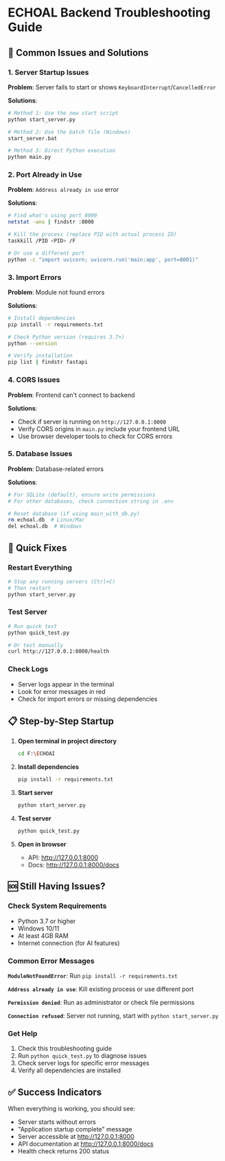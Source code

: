 # ECHOAL Backend Troubleshooting Guide

## 🚨 Common Issues and Solutions

### 1. Server Startup Issues

**Problem**: Server fails to start or shows `KeyboardInterrupt`/`CancelledError`

**Solutions**:
```bash
# Method 1: Use the new start script
python start_server.py

# Method 2: Use the batch file (Windows)
start_server.bat

# Method 3: Direct Python execution
python main.py
```

### 2. Port Already in Use

**Problem**: `Address already in use` error

**Solutions**:
```bash
# Find what's using port 8000
netstat -ano | findstr :8000

# Kill the process (replace PID with actual process ID)
taskkill /PID <PID> /F

# Or use a different port
python -c "import uvicorn; uvicorn.run('main:app', port=8001)"
```

### 3. Import Errors

**Problem**: Module not found errors

**Solutions**:
```bash
# Install dependencies
pip install -r requirements.txt

# Check Python version (requires 3.7+)
python --version

# Verify installation
pip list | findstr fastapi
```

### 4. CORS Issues

**Problem**: Frontend can't connect to backend

**Solutions**:
- Check if server is running on `http://127.0.0.1:8000`
- Verify CORS origins in `main.py` include your frontend URL
- Use browser developer tools to check for CORS errors

### 5. Database Issues

**Problem**: Database-related errors

**Solutions**:
```bash
# For SQLite (default), ensure write permissions
# For other databases, check connection string in .env

# Reset database (if using main_with_db.py)
rm echoal.db  # Linux/Mac
del echoal.db  # Windows
```

## 🔧 Quick Fixes

### Restart Everything
```bash
# Stop any running servers (Ctrl+C)
# Then restart
python start_server.py
```

### Test Server
```bash
# Run quick test
python quick_test.py

# Or test manually
curl http://127.0.0.1:8000/health
```

### Check Logs
- Server logs appear in the terminal
- Look for error messages in red
- Check for import errors or missing dependencies

## 📋 Step-by-Step Startup

1. **Open terminal in project directory**
   ```bash
   cd F:\ECHOAI
   ```

2. **Install dependencies**
   ```bash
   pip install -r requirements.txt
   ```

3. **Start server**
   ```bash
   python start_server.py
   ```

4. **Test server**
   ```bash
   python quick_test.py
   ```

5. **Open in browser**
   - API: http://127.0.0.1:8000
   - Docs: http://127.0.0.1:8000/docs

## 🆘 Still Having Issues?

### Check System Requirements
- Python 3.7 or higher
- Windows 10/11
- At least 4GB RAM
- Internet connection (for AI features)

### Common Error Messages

**`ModuleNotFoundError`**: Run `pip install -r requirements.txt`

**`Address already in use`**: Kill existing process or use different port

**`Permission denied`**: Run as administrator or check file permissions

**`Connection refused`**: Server not running, start with `python start_server.py`

### Get Help
1. Check this troubleshooting guide
2. Run `python quick_test.py` to diagnose issues
3. Check server logs for specific error messages
4. Verify all dependencies are installed

## ✅ Success Indicators

When everything is working, you should see:
- Server starts without errors
- "Application startup complete" message
- Server accessible at http://127.0.0.1:8000
- API documentation at http://127.0.0.1:8000/docs
- Health check returns 200 status
